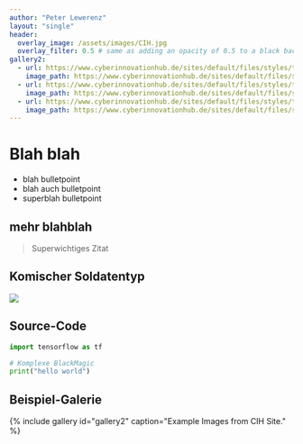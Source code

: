```yaml
---
author: "Peter Lewerenz"
layout: "single"
header:
  overlay_image: /assets/images/CIH.jpg
  overlay_filter: 0.5 # same as adding an opacity of 0.5 to a black background
gallery2:
  - url: https://www.cyberinnovationhub.de/sites/default/files/styles/teaser_2x/public/2019-01/community_3_resized.jpg
    image_path: https://www.cyberinnovationhub.de/sites/default/files/styles/teaser_2x/public/2019-01/community_3_resized.jpg
  - url: https://www.cyberinnovationhub.de/sites/default/files/styles/teaser_2x/public/2019-01/community_3_resized.jpg
    image_path: https://www.cyberinnovationhub.de/sites/default/files/styles/teaser_2x/public/2019-01/nkf2.jpg
  - url: https://www.cyberinnovationhub.de/sites/default/files/styles/teaser_2x/public/2019-01/community_3_resized.jpg
    image_path: https://www.cyberinnovationhub.de/sites/default/files/styles/teaser_2x/public/2018-12/jury_neu_resized.jpg
---
```



# Blah blah

  * blah bulletpoint
  * blah auch bulletpoint
  * superblah bulletpoint

## mehr blahblah

> Superwichtiges Zitat

## Komischer Soldatentyp

![](https://github.com/peterleavescih/peterleavescih.github.io/raw/main/75446841.jpeg)


## Source-Code

```python
import tensorflow as tf

# Komplexe BlackMagic
print("hello world")
```


## Beispiel-Galerie

{% include gallery id="gallery2" caption="Example Images from CIH Site." %} 
